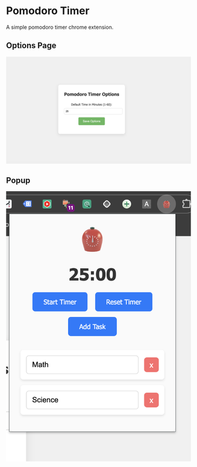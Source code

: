 # Pomodoro Timer

A simple pomodoro timer chrome extension.

## Options Page

![Options Page](https://raw.githubusercontent.com/ayyazzafar/pomodoro-timer-chrome-extension/main/screenshots/options_page1.png)

## Popup

![Popup](https://raw.githubusercontent.com/ayyazzafar/pomodoro-timer-chrome-extension/main/screenshots/popup.png)
